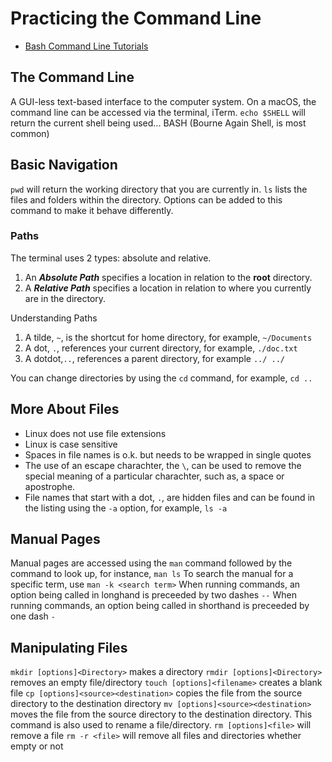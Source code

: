 # Practicing the Command Line

- [Bash Command Line Tutorials](<https://ryanstutorials.net/linuxtutorial/>)

## The Command Line

A GUI-less text-based interface to the computer system.
On a macOS, the command line can be accessed via the terminal, iTerm.
`echo $SHELL` will return the current shell being used... BASH (Bourne Again Shell, is most common)

## Basic Navigation

`pwd` will return the working directory that you are currently in.
`ls` lists the files and folders within the directory. Options can be added to this command to make it behave differently.

### Paths

The terminal uses 2 types: absolute and relative.

1. An ***Absolute Path*** specifies a location in relation to the **root** directory.
2. A ***Relative Path*** specifies a location in relation to where you currently are in the directory.

Understanding Paths

1. A tilde, `~`, is the shortcut for home directory, for example, `~/Documents`
2. A dot, `.`, references your current directory, for example, `./doc.txt`
3. A dotdot,`..`, references a parent directory, for example `../ ../`

You can change directories by using the `cd` command, for example, `cd ..`

## More About Files

- Linux does not use file extensions
- Linux is case sensitive
- Spaces in file names is o.k. but needs to be wrapped in single quotes
- The use of an escape charachter, the `\`, can be used to remove the special meaning of a particular charachter, such as, a space or apostrophe.
- File names that start with a dot, `.`, are hidden files and can be found in the listing using the `-a` option, for example, `ls -a`

## Manual Pages

Manual pages are accessed using the `man` command followed by the command to look up, for instance, `man ls`
To search the manual for a specific term, use `man -k <search term>`
When running commands, an option being called in longhand is preceeded by two dashes `--`
When running commands, an option being called in shorthand is preceeded by one dash `-`

## Manipulating Files

`mkdir [options]<Directory>` makes a directory
`rmdir [options]<Directory>` removes an empty file/directory
`touch [options]<filename>` creates a blank file
`cp [options]<source><destination>` copies the file from the source directory to the destination directory
`mv [options]<source><destination>` moves the file from the source directory to the destination directory. This command is also used to rename a file/directory.
`rm [options]<file>` will remove a file
`rm -r <file>` will remove all files and directories whether empty or not
